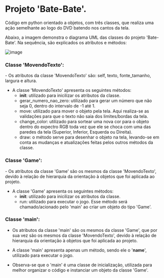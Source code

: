 <h1>Projeto 'Bate-Bate'.</h1>

Código em python orientado a objetos, com três classes, que realiza uma ação semelhante ao logo do DVD batendo nos cantos da tela. 

Abaixo, a imagem demonstra o diagrama UML das classes do projeto 'Bate-Bate'. Na sequência, são explicados os atributos e métodos:

![image](https://github.com/MatheusChiapetti/CG/assets/110207330/5647675b-2946-48da-a2a5-8f1f2081c57d)

<h3>Classe 'MovendoTexto':</h3>
- Os atributos da classe 'MovendoTexto' são: self, texto, fonte_tamanho, largura e altura.

- A classe 'MovendoTexto' apresenta os seguintes métodos:
  - __init__: utilizado para inicilizar os atributos da classe.
  - gerar_numero_nao_zero: utilizado para gerar um número que não seja 0, dentro do intervalo de -1 até 1.
  - move: utilizado para mover o objeto pela tela. Aqui realiza-se as validações para que o texto não saia dos limites/bordas da tela.
  - change_color: utilizado para sortear uma nova cor para o objeto dentro do expectro RGB toda vez que ele se choca com uma das paredes da tela (Superior, Inferior, Esquerda ou Direita).
  - draw: o método serve para desenhar o objeto na tela, levando-se em conta as mudanças e atualizações feitas pelos outros métodos da classe. 

<h3>Classe 'Game':</h3>
- Os atributos da classe 'Game' são os mesmos da classe 'MovendoTexto', devido à relação de hierarquia da orientação à objetos que foi aplicada ao projeto.

- A classe 'Game' apresenta os seguintes métodos:
  - __init__: utilizado para inicilizar os atributos da classe.
  - run: utilizado para executar o jogo. Esse método será chamado/acionado pelo 'main' ao criar um objeto do tipo 'Game'.

<h3>Classe 'main':</h3>

- Os atributos da classe 'main' são os mesmos da classe 'Game', que por sua vez são os mesmos da classe 'MovendoTexto', devido à relação de hierarquia da orientação à objetos que foi aplicada ao projeto.

- A classe 'main' apresenta apenas um método, sendo ele o '__name__', utilizado para executar o jogo.

- Observa-se que o 'main' é uma classe de inicialização, utilizada para melhor organizar o código e instanciar um objeto da classe 'Game'.
